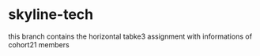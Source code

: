 # skyline-tech
this branch contains the horizontal tabke3 assignment with informations of cohort21 members 
